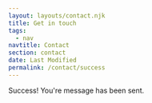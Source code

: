 ```yaml
---
layout: layouts/contact.njk
title: Get in touch
tags:
  - nav
navtitle: Contact
section: contact
date: Last Modified
permalink: /contact/success
---
```


Success! You're message has been sent.
